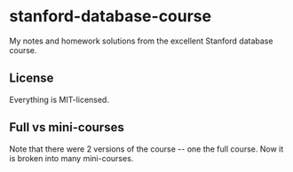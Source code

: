 # stanford-database-course
My notes and homework solutions from the excellent Stanford database course.

## License
Everything is MIT-licensed.

## Full vs mini-courses
Note that there were 2 versions of the course -- one the full course. Now it
is broken into many mini-courses.
